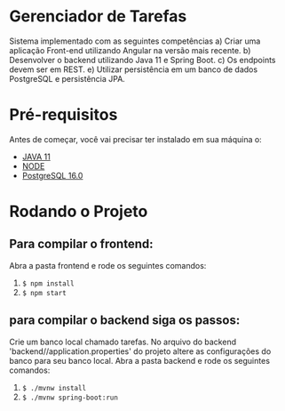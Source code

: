 # Gerenciador de Tarefas

Sistema implementado com as seguintes competências
a) Criar uma aplicação Front-end utilizando Angular na versão mais recente.
b) Desenvolver o backend utilizando Java 11 e Spring Boot.
c) Os endpoints devem ser em REST.
e) Utilizar persistência em um banco de dados PostgreSQL e persistência JPA.

# Pré-requisitos

Antes de começar, você vai precisar ter instalado em sua máquina o:
* [JAVA 11](https://www.java.com/en/download/)
* [NODE](https://nodejs.org/en) 
* [PostgreSQL 16.0](https://www.postgresql.org/)

# Rodando o Projeto

## Para compilar o frontend:
Abra a pasta frontend e rode os seguintes comandos:
1. ```$ npm install```
2. ```$ npm start```

## para compilar o backend siga os passos:
Crie um banco local chamado tarefas.
No arquivo do backend 'backend//application.properties' do projeto altere as configurações do banco para seu banco local.
Abra a pasta backend e rode os seguintes comandos:
1. ```$ ./mvnw install```
2. ```$ ./mvnw spring-boot:run```
